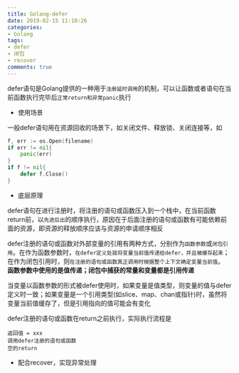 ```yaml
---
title: Golang-defer
date: 2019-02-15 11:10:26
categories:
- Golang
tags:
- defer
- 闭包
- recover
comments: true
---
```


defer语句是Golang提供的一种用于`注册延时调用`的机制，可以让函数或者语句在当前函数执行完毕后`正常return和异常panic`执行

- 使用场景

一般defer语句用在资源回收的场景下，如关闭文件、释放锁、关闭连接等，如

```Go
f, err := os.Open(filename)
if err != nil{
    panic(err)
}
if f != nil{
    defer f.Close()
}
```

- 底层原理

defer语句在进行注册时，将注册的语句或函数压入到一个栈中，在当前函数return前，以`先进后出`的顺序执行，原因在于后面注册的语句或函数有可能依赖前面的资源，即资源的释放顺序应该与资源的申请顺序相反

defer注册的语句或函数对外部变量的引用有两种方式，分别作为`函数参数`或`闭包引用`。在作为函数参数时，`在defer定义处就将变量当前值传递给defer，并且被缓存起来`；在作为闭包引用时，则`在注册的语句或函数真正调用时根据整个上下文确定变量当前值`。 **函数参数中使用的是值传递；闭包中捕获的常量和变量都是引用传递**

当变量以函数参数的形式被defer使用时，如果变量是值类型，则变量的值与defer定义时一致；如果变量是一个引用类型(如slice、map、chan或指针)时，虽然将变量当前值缓存了，但是引用指向的值可能会有变化

defer注册的语句或函数在return之前执行，实际执行流程是

```shell
返回值 = xxx
调用defer注册的语句或函数
空的return
```

- 配合recover，实现异常处理
